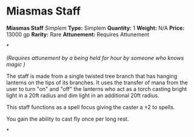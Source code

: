 # Miasmas Staff

**Miasmas Staff**
_Simplem_
**Type:** Simplem
**Quantity:** 1
**Weight:** N/A
**Price:** 13000 gp
**Rarity:** Rare
**Attunement:** Requires Attunement

*<div class="item-attunement"><i>(Requires attunement by a being held for hour by someone who knows magic )</i><p>The staff is made from a single twisted tree branch that has hanging lanterns on the tips of its branches. It uses the transfer of mana from the user to turn "on" and "off" the lanterns who act as a torch casting bright light in a 20ft radius and dim light in an additional 20ft radius. 

This staff functions as a spell focus giving the caster a +2 to spells.

You gain the ability to cast fly once per long rest. </p>*
